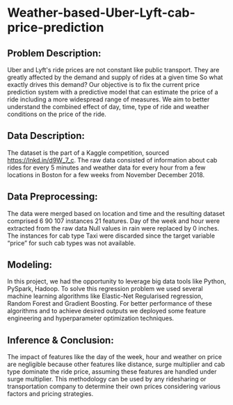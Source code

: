 # Weather-based-Uber-Lyft-cab-price-prediction

## Problem Description: 
Uber and Lyft's ride prices are not constant like public transport. They are greatly affected by the demand and supply of rides at a given time So what exactly drives this demand?
Our objective is to fix the current price prediction system with a predictive model that can estimate the price of a ride including a more widespread range of measures. We aim to better understand the combined effect of day, time, type of ride and weather conditions on the price of the ride.

## Data Description:
The dataset is the part of a Kaggle competition, sourced https://lnkd.in/d9W_7_c. The raw data consisted of information about cab rides for every 5 minutes and weather data for every hour from a few locations in Boston for a few weeks from November December 2018.

## Data Preprocessing:
The data were merged based on location and time and the resulting dataset comprised 6 90 107 instances 21 features.
Day of the week and hour were extracted from the raw data Null values in rain were replaced by 0 inches.  The instances for cab type Taxi were discarded since the target variable “price” for such cab types was not available.

## Modeling:
In this project, we had the opportunity to leverage big data tools like Python, PySpark, Hadoop. To solve this regression problem we used several machine learning algorithms like Elastic-Net Regularised regression, Random Forest and Gradient Boosting. For better performance of these algorithms and to achieve desired outputs we deployed some feature engineering and hyperparameter optimization techniques.

## Inference & Conclusion: 
The impact of features like the day of the week, hour and weather on price are negligible because other features like distance, surge multiplier and cab type dominate the ride price, assuming these features are handled under surge multiplier.
This methodology can be used by any ridesharing or transportation company to determine their own prices considering various factors and pricing strategies.

